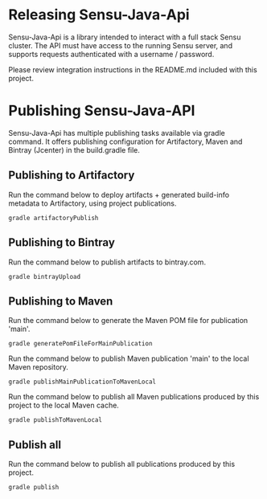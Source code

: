 # Releasing Sensu-Java-Api

Sensu-Java-Api is a library intended to interact with a full stack Sensu cluster. 
The API must have access to the running Sensu server, and supports 
requests authenticated with a username / password.

Please review integration instructions in the README.md included with this project.

# Publishing Sensu-Java-API

Sensu-Java-Api has multiple publishing tasks available via gradle command.
It offers publishing configuration for Artifactory, Maven and Bintray (Jcenter) in the build.gradle file.

## Publishing to Artifactory

Run the command below to deploy artifacts + generated build-info metadata to Artifactory, using project publications.
```
gradle artifactoryPublish
```

## Publishing to Bintray

Run the command below to publish artifacts to bintray.com.
```
gradle bintrayUpload
```

## Publishing to Maven

Run the command below to generate the Maven POM file for publication 'main'.
```
gradle generatePomFileForMainPublication
```

Run the command below to publish Maven publication 'main' to the local Maven repository.
```
gradle publishMainPublicationToMavenLocal
```

Run the command below to publish all Maven publications produced by this project to the local Maven cache.
```
gradle publishToMavenLocal
```

## Publish all
Run the command below to publish all publications produced by this project.
```
gradle publish
```
